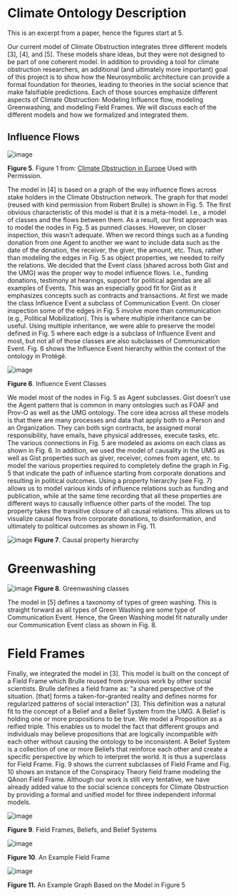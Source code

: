 # Climate Ontology Description
This is an excerpt from a paper, hence the figures start at 5.

Our current model of Climate Obstruction integrates three different models [3], [4], and [5]. These models share ideas, but they were not designed to be part of one coherent model. In addition to providing a tool for climate obstruction researchers, an additional (and ultimately more important) goal of this project is to show how the Neurosymbolic architecture can provide a formal foundation for theories, leading to theories in the social science that make falsifiable predictions. Each of those sources emphasize different aspects of Climate Obstruction: Modeling Influence flow, modeling Greenwashing, and modeling Field Frames. We will discuss each of the different models and how we formalized and integrated them. 
## Influence Flows
![image](https://github.com/user-attachments/assets/5e5b9caa-a58b-4fbc-a4ef-d5f018ab1eaa)

**Figure 5**. Figure 1 from: [Climate Obstruction in Europe](https://cssn.org/news-research/europe-volume/) Used with Permission.

The model in [4] is based on a graph of the way influence flows across stake holders in the Climate Obstruction network. The graph for that model (reused with kind permission from Robert Brulle) is shown in Fig. 5. The first obvious characteristic of this model is that it is a meta-model. I.e., a model of classes and the flows between them. As a result, our first approach was to model the nodes in Fig. 5 as punned classes. However, on closer inspection, this wasn’t adequate. When we record things such as a funding donation from one Agent to another we want to include data such as the date of the donation, the receiver, the giver, the amount, etc. Thus, rather than modeling the edges in Fig. 5 as object properties, we needed to reify the relations. We decided that the Event class (shared across both Gist and the UMG) was the proper way to model influence flows. I.e., funding donations, testimony at hearings, support for political agendas are all examples of Events. This was an especially good fit for Gist as it emphasizes concepts such as contracts and transactions. At first we made the class Influence Event a subclass of Communication Event. On closer inspection some of the edges in Fig. 5 involve more than communication (e.g., Political Mobilization). This is where multiple inheritance can be useful. Using multiple inheritance, we were able to preserve the model defined in Fig. 5 where each edge is a subclass of Influence Event and most, but not all of those classes are also subclasses of Communication Event. Fig. 6 shows the Influence Event hierarchy within the context of the ontology in Protégé. 

![image](https://github.com/user-attachments/assets/ba978bf6-7fac-4e00-9ca3-61f9ecacae67)


**Figure 6**. Influence Event Classes

We model most of the nodes in Fig. 5 as Agent subclasses. Gist doesn’t use the Agent pattern that is common in many ontologies such as FOAF and Prov-O as well as the UMG ontology. The core idea across all these models is that there are many processes and data that apply both to a Person and an Organization. They can both sign contracts, be assigned moral responsibility, have emails, have physical addresses, execute tasks, etc. The various connections in Fig. 5 are modeled as axioms on each class as shown in Fig. 6. In addition, we used the model of causality in the UMG as well as Gist properties such as giver, receiver, comes from agent, etc. to model the various properties required to completely define the graph in Fig. 5 that indicate the path of influence starting from corporate donations and resulting in political outcomes. Using a property hierarchy (see Fig. 7) allows us to model various kinds of influence relations such as funding and publication, while at the same time recording that all these properties are different ways to causally influence other parts of the model. The top property takes the transitive closure of all causal relations. This allows us to visualize causal flows from corporate donations, to disinformation, and ultimately to political outcomes as shown in Fig. 11.

![image](https://github.com/user-attachments/assets/9065d1e5-4238-4d5c-a190-b3309114900e)
**Figure 7**. Causal property hierarchy

# Greenwashing

![image](https://github.com/user-attachments/assets/628c7c04-3ca2-4b1a-a265-a8626c196453)
**Figure 8**. Greenwashing classes

The model in [5] defines a taxonomy of types of green washing. This is straight forward as all types of Green Washing are some type of Communication Event. Hence, the Green Washing model fit naturally under our Communication Event class as shown in Fig. 8.
# Field Frames
Finally, we integrated the model in [3]. This model is built on the concept of a Field Frame which Brulle reused from previous work by other social scientists. Brulle defines a field frame as: “a shared perspective of the situation. [that] forms a taken-for-granted reality and defines norms for regularized patterns of social interaction” [3]. This definition was a natural fit to the concept of a Belief and a Belief System from the UMG. A Belief is holding one or more propositions to be true. We model a Proposition as a reified triple. This enables us to model the fact that different groups and individuals may believe propositions that are logically incompatible with each other without causing the ontology to be inconsistent. A Belief System is a collection of one or more Beliefs that reinforce  each 
other and create a specific perspective by which to interpret the world. It is thus a superclass for Field Frame. Fig. 9 shows the current subclasses of Field Frame and Fig. 10 shows an instance of the Conspiracy Theory field frame modeling the QAnon Field Frame. Although our work is still very tentative, we have already added value to the social science concepts for Climate Obstruction by providing a formal and unified model for three independent informal models. 

![image](https://github.com/user-attachments/assets/a39cd646-ddb2-42a3-a7a1-037bcb1eba1c)

**Figure 9**. Field Frames, Beliefs, and Belief Systems

![image](https://github.com/user-attachments/assets/f33ca7dc-7721-4cd9-8f58-44da6f46a618)

**Figure 10**. An Example Field Frame

![image](https://github.com/user-attachments/assets/2665e810-6a31-4e44-a461-1cd1df4fc9c2)

**Figure 11.** An Example Graph Based on the Model in Figure 5


